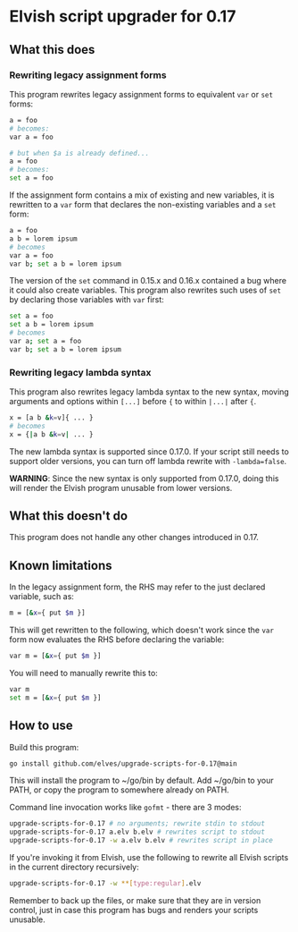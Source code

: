# Elvish script upgrader for 0.17

## What this does

### Rewriting legacy assignment forms

This program rewrites legacy assignment forms to equivalent `var` or `set`
forms:

```sh
a = foo
# becomes:
var a = foo

# but when $a is already defined...
a = foo
# becomes:
set a = foo
```

If the assignment form contains a mix of existing and new variables, it is
rewritten to a `var` form that declares the non-existing variables and a `set`
form:

```sh
a = foo
a b = lorem ipsum
# becomes
var a = foo
var b; set a b = lorem ipsum
```

The version of the `set` command in 0.15.x and 0.16.x contained a bug where it
could also create variables. This program also rewrites such uses of `set` by
declaring those variables with `var` first:

```sh
set a = foo
set a b = lorem ipsum
# becomes
var a; set a = foo
var b; set a b = lorem ipsum
```

### Rewriting legacy lambda syntax

This program also rewrites legacy lambda syntax to the new syntax, moving
arguments and options within `[...]` before `{` to within `|...|` after `{`.

```sh
x = [a b &k=v]{ ... }
# becomes
x = {|a b &k=v| ... }
```

The new lambda syntax is supported since 0.17.0. If your script still needs to
support older versions, you can turn off lambda rewrite with `-lambda=false`.

**WARNING**: Since the new syntax is only supported from 0.17.0, doing this will
render the Elvish program unusable from lower versions.

## What this doesn't do

This program does not handle any other changes introduced in 0.17.

## Known limitations

In the legacy assignment form, the RHS may refer to the just declared variable,
such as:

```sh
m = [&x={ put $m }]
```

This will get rewritten to the following, which doesn't work since the `var`
form now evaluates the RHS before declaring the variable:

```sh
var m = [&x={ put $m }]
```

You will need to manually rewrite this to:

```sh
var m
set m = [&x={ put $m }]
```

## How to use

Build this program:

```sh
go install github.com/elves/upgrade-scripts-for-0.17@main
```

This will install the program to ~/go/bin by default. Add ~/go/bin to your PATH,
or copy the program to somewhere already on PATH.

Command line invocation works like `gofmt` - there are 3 modes:

```sh
upgrade-scripts-for-0.17 # no arguments; rewrite stdin to stdout
upgrade-scripts-for-0.17 a.elv b.elv # rewrites script to stdout
upgrade-scripts-for-0.17 -w a.elv b.elv # rewrites script in place
```

If you're invoking it from Elvish, use the following to rewrite all Elvish
scripts in the current directory recursively:

```sh
upgrade-scripts-for-0.17 -w **[type:regular].elv
```

Remember to back up the files, or make sure that they are in version control,
just in case this program has bugs and renders your scripts unusable.
